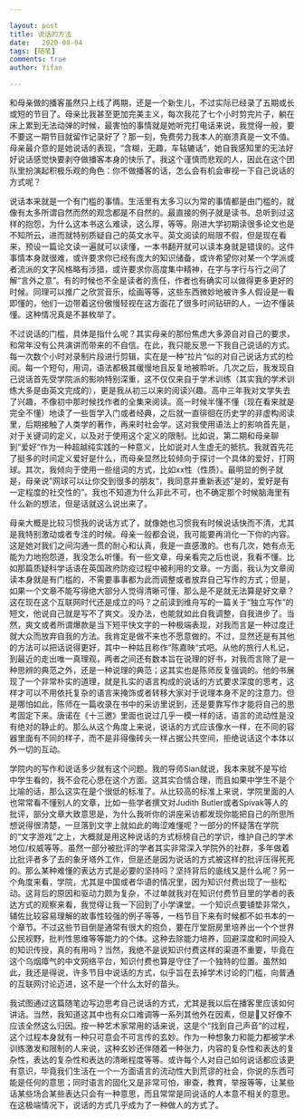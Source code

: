 ```yaml
---

layout: post
title: 说话的方法
date:   2020-08-04
tags: [随笔]
comments: true
author: Yifan

---
```




和母亲做的播客虽然只上线了两期，还是一个新生儿，不过实际已经录了五期或长或短的节目了。母亲比我甚至更加完美主义，每次我花了七个小时剪完片子，躺在床上累到无法动弹的时候，最害怕的事情就是她听完打电话来说，我觉得一般，要不要这一期节目就留作记录好了？那一刻，免费劳力我本人的崩溃真是一文不值。母亲最介意的是她说话的表现，“含糊，无趣，车轱辘话“，她自我感知里的无法好好说话感觉快要剥夺做播客本身的快乐了。我这个谨慎而悲观的人，因此在这个团队里扮演起积极乐观的角色：你不做播客的话，怎么会有机会审视一下自己说话的方式呢？

说话本来就是一个有门槛的事情。生活里有太多习以为常的事情都是由门槛的，就像有太多所谓自然而然的观念都是不自然的。最直接的例子就是读书。总听到过这样的抱怨，为什么这本书这么难读，这么厚，等等。刚进大学初期读很多论文也是不知所云，进而就特别质疑自己的英文水平。英文阅读的局限不假，但是现在看来，预设一篇论文读一遍就可以读懂，一本书翻开就可以读本身就是错误的。这件事情本身就很难，或许要求你已经有庞大的知识储备，或许希望你对某一个学派或者流派的文字风格略有涉猎，或许要求你高度集中精神，在字与字行与行之间了解“言外之意”。有的时候也不全是读者的责任，作者也有确实可以做得更多更好的时候。同理可以推广之欣赏音乐，绘画等等，这些东西微妙地被许多人假设是一看即懂的，他们一边带着这份傲慢轻视在这方面花了很多时间钻研的人，一边不懂装懂。这种情况真是不甚枚举了。

不过说话的门槛，具体是指什么呢？其实母亲的那份焦虑大多源自对自己的要求，和常年没有公共演讲而带来的不自信。在此，我只能反思一下我自己说话的方式。每一次数个小时对录制片段进行剪辑，实在是一种“拉片“似的对自己说话方式的检阅。每一个短句，用词，语法都极其缓慢地且反复地被聆听。几次之后，我发现自己说话首先受学院派的影响特别深重，这不仅仅来自于学术训练（其实我的学术训练大多是由英文完成的），更是我从初三以来的阅读兴趣。高中三年我对文学失去了兴趣，不像初中那时候找作者的全集来阅读。高一时候半懂不懂（现在看来就是完全不懂）地读了一些哲学入门或者经典，之后就一直徘徊在历史学的非虚构阅读里，后期接触了人类学的著作，再来时社会学。这对我使用语法上的影响首先是，对于关键词的定义，以及对于使用这个定义的限制。比如说，第二期和母亲聊到”爱好“作为一种超越纯实践的一种意义，比如说对人生虚无的抵抗。我就首先花了挺多的时间定义爱好是什么，而母亲显然比较倾向于探讨一个具体的爱好，打网球。其次，我倾向于使用一些组词的方式，比如xx性（性质）。最明显的例子就是，母亲说”网球可以让你交到很多的朋友“，我同意并重新表述”是的，爱好是有一定程度的社交性的”。我也不知道为什么非此不可，也不确定那个时候脑海里有什么新的想法，但是话就这么说出来了。

母亲大概是比较习惯我的说话方式了，就像她也习惯我有时候说话快而不清，尤其是我特别激动或者专注的时候。母亲一般都会说，我可能要再消化一下你的内容。这是她对我们之间沟通一贯的耐心和认真，我是一直感激的。也有几次，她有点无能为力地抱怨道，我没怎么听懂。有一些文章，母亲看完之后也说，我看不懂。比如那篇质疑科学话语在英国政府防疫过程中被利用的文章。一方面，我认为文章阅读本身就是有门槛的，不需要事事都为此而调整或者放弃自己写作的方式；但是，如果一个文章不能写得绝大部分人觉得清晰可懂，那么是不是就无法算是好文章？这在现在这个互联网时代还是成立的吗？之前读到维舟写的一篇关于“独立写作”的短文，他说自己就是写不了爽文。没办法，也能就如此自我调整，自我进步了。当然，爽文或者所谓爆款是当下短平快文字的一种极端表现，对我而言是一种过度迁就大众而放弃自我的方法。我肯定是做不来也不愿意做的。不过，显然还是有其他的方法可以把话说得更好，其中一种姑且称作“陈嘉映“式吧。从他的旅行人札记，到最近的走出唯一真理观，两者之间还有数本旨在说理的好书，对我而言除了是一种思辨的典范之外，还是一种说理的典范；这其实也是陈师反复强调的。他的书展现了一个非常朴实的道理，就是扎实的语言构成的说话的方式要求深度的思考，这样才可以不用依托复杂的语言来掩饰或者转移大家对于说理本身不足的注意力。但是哪怕如此，陈师在一篇收录在书中的采访里说到，还是要靠写作才能将自己的思考固定下来。唐诺在《十三邀》里面也说过几乎一模一样的话，语言的流动性是没有绝对的静止的。那么从这个角度上来说，说话的方式应该像水一样，在不同的容器里面有不同的样子，而不是非得像砖头一样占据公共空间，拒绝说话这个本体以外一切的互动。

学院内的写作和说话多少就有这个问题。我的导师Sian就说，我本来就不是写给中学生看的，我不会花心思在这个方面。这其实合情合理，而且如果中学生不是个比喻的话，那么这实在是个很低的标准了。从比较高的标准上来说，学院里面的人也常常看不懂别人的文章，比如一些学者撰文对Judith Butler或者Spivak等人的批评，部分文章大致意思是，为什么我听你的讲座采访都发现你能把自己的所思所想说得很清楚，一旦落到文字上就如此的晦涩难懂呢？一部分的怀疑落在学院的“文字游戏”之上，大概就是用这种说话的方式标榜自己的学识，维护自己的学术地位/权威等等。虽然一部分被批评的学者其实非常深入学院外的社群，多年做着比批评者多了去的象牙塔外工作，但是还是因为说话的方式被这样的批评压得死死的。那么某种难懂的表达方式是必要的坚持吗？坚持背后的底线又是什么呢？另一个角度来看，学院，尤其是中国或者华语的情况里，因为知识付费出现了一些松动。这背后的原因和驱动力颇为复杂，不过单就我对在知识付费节目里的学者的表达方式的观察来看，我觉得让我一下回到了小学课堂。一个知识点要铺垫非常久，辅佐比较容易理解的故事性较强的例子等等，一档节目下来有时候都不如书本的一个章节。不过这些节目倒是通常有很大的抱负，要在厅堂厨房里培养出一个个世界公民视野，批判性思维等等能力的个体。这种去除能力培养，回避深度和时间投入的知识传授，真的有用吗？当然，我绝不是说知识付费这样的渠道不重要，毕竟在这个乌烟瘴气的中文网络平台，知识付费也算是守住了一个独特的位置。虽然如此，我还是得说，许多节目中说话的方式，似乎旨在去掉学术讨论的门槛，向普通的互联网讨论迈进，这不是一个什么太好的苗头。

我试图通过这篇随笔边写边思考自己说话的方式，尤其是我以后在播客里应该如何讲话。当然，我知道这其中也有众口难调等一系列其他外在因素，但是又好像不应该全然这么归因。按一种艺术家常用的话来说，这是个“找到自己声音”的过程，这个过程本身就有一种只可意会不可言传的玄妙。作为一种想象力和能力都被学术训练激发和限制的人来说，这种玄妙还伴随着一种张力，内容的复杂性和表达的复杂性，表达的复杂性和表达的清晰程度等等。或许每个人对自己如何说话都应该更有意识，毕竟我们生活在一个一方面语言的流动性大到荒谬的社会，你说的东西可能是任何的意思；同时语言的固化又是非常可怕，审查，教育，举报等等，让某些话某些场合某些表达只会有一种意思，而且常常是同说话的人本意不相关的意思。在这极端情况下，说话的方式几乎成为了一种做人的方式了。

